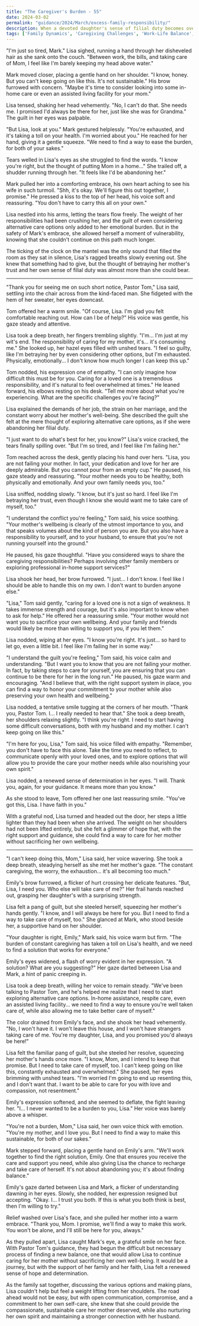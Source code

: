 ```yaml
---
title: "The Caregiver's Burden - 55"
date: 2024-03-02
permalink: "guidance/2024/March/excess-family-responsibility/"
description: When a devoted daughter's sense of filial duty becomes overwhelming, she turns to Pastor Tom Rhodes for guidance on how to find balance and care for her aging parent without sacrificing her own well-being.
tags: ['Family Dynamics', 'Caregiving Challenges', 'Work-Life Balance', 'Emotional Burnout', 'Spiritual Guidance']
---
```

"I'm just so tired, Mark." Lisa sighed, running a hand through her disheveled hair as she sank onto the couch. "Between work, the bills, and taking care of Mom, I feel like I'm barely keeping my head above water."

Mark moved closer, placing a gentle hand on her shoulder. "I know, honey. But you can't keep going on like this. It's not sustainable." His brow furrowed with concern. "Maybe it's time to consider looking into some in-home care or even an assisted living facility for your mom."

Lisa tensed, shaking her head vehemently. "No, I can't do that. She needs me. I promised I'd always be there for her, just like she was for Grandma." The guilt in her eyes was palpable.

"But Lisa, look at you." Mark gestured helplessly. "You're exhausted, and it's taking a toll on your health. I'm worried about you." He reached for her hand, giving it a gentle squeeze. "We need to find a way to ease the burden, for both of your sakes."

Tears welled in Lisa's eyes as she struggled to find the words. "I know you're right, but the thought of putting Mom in a home..." She trailed off, a shudder running through her. "It feels like I'd be abandoning her."

Mark pulled her into a comforting embrace, his own heart aching to see his wife in such turmoil. "Shh, it's okay. We'll figure this out together, I promise." He pressed a kiss to the top of her head, his voice soft and reassuring. "You don't have to carry this all on your own."

Lisa nestled into his arms, letting the tears flow freely. The weight of her responsibilities had been crushing her, and the guilt of even considering alternative care options only added to her emotional burden. But in the safety of Mark's embrace, she allowed herself a moment of vulnerability, knowing that she couldn't continue on this path much longer.

The ticking of the clock on the mantel was the only sound that filled the room as they sat in silence, Lisa's ragged breaths slowly evening out. She knew that something had to give, but the thought of betraying her mother's trust and her own sense of filial duty was almost more than she could bear.

***

"Thank you for seeing me on such short notice, Pastor Tom," Lisa said, settling into the chair across from the kind-faced man. She fidgeted with the hem of her sweater, her eyes downcast.

Tom offered her a warm smile. "Of course, Lisa. I'm glad you felt comfortable reaching out. How can I be of help?" His voice was gentle, his gaze steady and attentive.

Lisa took a deep breath, her fingers trembling slightly. "I'm... I'm just at my wit's end. The responsibility of caring for my mother, it's... it's consuming me." She looked up, her hazel eyes filled with unshed tears. "I feel so guilty, like I'm betraying her by even considering other options, but I'm exhausted. Physically, emotionally... I don't know how much longer I can keep this up."

Tom nodded, his expression one of empathy. "I can only imagine how difficult this must be for you. Caring for a loved one is a tremendous responsibility, and it's natural to feel overwhelmed at times." He leaned forward, his elbows resting on his desk. "Tell me more about what you're experiencing. What are the specific challenges you're facing?"

Lisa explained the demands of her job, the strain on her marriage, and the constant worry about her mother's well-being. She described the guilt she felt at the mere thought of exploring alternative care options, as if she were abandoning her filial duty.

"I just want to do what's best for her, you know?" Lisa's voice cracked, the tears finally spilling over. "But I'm so tired, and I feel like I'm failing her."

Tom reached across the desk, gently placing his hand over hers. "Lisa, you are not failing your mother. In fact, your dedication and love for her are deeply admirable. But you cannot pour from an empty cup." He paused, his gaze steady and reassuring. "Your mother needs you to be healthy, both physically and emotionally. And your own family needs you, too."

Lisa sniffed, nodding slowly. "I know, but it's just so hard. I feel like I'm betraying her trust, even though I know she would want me to take care of myself, too."

"I understand the conflict you're feeling," Tom said, his voice soothing. "Your mother's wellbeing is clearly of the utmost importance to you, and that speaks volumes about the kind of person you are. But you also have a responsibility to yourself, and to your husband, to ensure that you're not running yourself into the ground."

He paused, his gaze thoughtful. "Have you considered ways to share the caregiving responsibilities? Perhaps involving other family members or exploring professional in-home support services?"

Lisa shook her head, her brow furrowed. "I just... I don't know. I feel like I should be able to handle this on my own. I don't want to burden anyone else."

"Lisa," Tom said gently, "caring for a loved one is not a sign of weakness. It takes immense strength and courage, but it's also important to know when to ask for help." He offered her a reassuring smile. "Your mother would not want you to sacrifice your own wellbeing. And your family and friends would likely be more than willing to support you, if you let them."

Lisa nodded, wiping at her eyes. "I know you're right. It's just... so hard to let go, even a little bit. I feel like I'm failing her in some way."

"I understand the guilt you're feeling," Tom said, his voice calm and understanding. "But I want you to know that you are not failing your mother. In fact, by taking steps to care for yourself, you are ensuring that you can continue to be there for her in the long run." He paused, his gaze warm and encouraging. "And I believe that, with the right support system in place, you can find a way to honor your commitment to your mother while also preserving your own health and wellbeing."

Lisa nodded, a tentative smile tugging at the corners of her mouth. "Thank you, Pastor Tom. I... I really needed to hear that." She took a deep breath, her shoulders relaxing slightly. "I think you're right. I need to start having some difficult conversations, both with my husband and my mother. I can't keep going on like this."

"I'm here for you, Lisa," Tom said, his voice filled with empathy. "Remember, you don't have to face this alone. Take the time you need to reflect, to communicate openly with your loved ones, and to explore options that will allow you to provide the care your mother needs while also nourishing your own spirit."

Lisa nodded, a renewed sense of determination in her eyes. "I will. Thank you, again, for your guidance. It means more than you know."

As she stood to leave, Tom offered her one last reassuring smile. "You've got this, Lisa. I have faith in you."

With a grateful nod, Lisa turned and headed out the door, her steps a little lighter than they had been when she arrived. The weight on her shoulders had not been lifted entirely, but she felt a glimmer of hope that, with the right support and guidance, she could find a way to care for her mother without sacrificing her own wellbeing.

***

"I can't keep doing this, Mom," Lisa said, her voice wavering. She took a deep breath, steadying herself as she met her mother's gaze. "The constant caregiving, the worry, the exhaustion... it's all becoming too much."

Emily's brow furrowed, a flicker of hurt crossing her delicate features. "But, Lisa, I need you. Who else will take care of me?" Her frail hands reached out, grasping her daughter's with a surprising strength.

Lisa felt a pang of guilt, but she steeled herself, squeezing her mother's hands gently. "I know, and I will always be here for you. But I need to find a way to take care of myself, too." She glanced at Mark, who stood beside her, a supportive hand on her shoulder.

"Your daughter is right, Emily," Mark said, his voice warm but firm. "The burden of constant caregiving has taken a toll on Lisa's health, and we need to find a solution that works for everyone."

Emily's eyes widened, a flash of worry evident in her expression. "A solution? What are you suggesting?" Her gaze darted between Lisa and Mark, a hint of panic creeping in.

Lisa took a deep breath, willing her voice to remain steady. "We've been talking to Pastor Tom, and he's helped me realize that I need to start exploring alternative care options. In-home assistance, respite care, even an assisted living facility... we need to find a way to ensure you're well taken care of, while also allowing me to take better care of myself."

The color drained from Emily's face, and she shook her head vehemently. "No, I won't have it. I won't leave this house, and I won't have strangers taking care of me. You're my daughter, Lisa, and you promised you'd always be here!"

Lisa felt the familiar pang of guilt, but she steeled her resolve, squeezing her mother's hands once more. "I know, Mom, and I intend to keep that promise. But I need to take care of myself, too. I can't keep going on like this, constantly exhausted and overwhelmed." She paused, her eyes brimming with unshed tears. "I'm worried I'm going to end up resenting this, and I don't want that. I want to be able to care for you with love and compassion, not resentment."

Emily's expression softened, and she seemed to deflate, the fight leaving her. "I... I never wanted to be a burden to you, Lisa." Her voice was barely above a whisper.

"You're not a burden, Mom," Lisa said, her own voice thick with emotion. "You're my mother, and I love you. But I need to find a way to make this sustainable, for both of our sakes."

Mark stepped forward, placing a gentle hand on Emily's arm. "We'll work together to find the right solution, Emily. One that ensures you receive the care and support you need, while also giving Lisa the chance to recharge and take care of herself. It's not about abandoning you; it's about finding balance."

Emily's gaze darted between Lisa and Mark, a flicker of understanding dawning in her eyes. Slowly, she nodded, her expression resigned but accepting. "Okay. I... I trust you both. If this is what you both think is best, then I'm willing to try."

Relief washed over Lisa's face, and she pulled her mother into a warm embrace. "Thank you, Mom. I promise, we'll find a way to make this work. You won't be alone, and I'll still be here for you, always."

As they pulled apart, Lisa caught Mark's eye, a grateful smile on her face. With Pastor Tom's guidance, they had begun the difficult but necessary process of finding a new balance, one that would allow Lisa to continue caring for her mother without sacrificing her own well-being. It would be a journey, but with the support of her family and her faith, Lisa felt a renewed sense of hope and determination.

As the family sat together, discussing the various options and making plans, Lisa couldn't help but feel a weight lifting from her shoulders. The road ahead would not be easy, but with open communication, compromise, and a commitment to her own self-care, she knew that she could provide the compassionate, sustainable care her mother deserved, while also nurturing her own spirit and maintaining a stronger connection with her husband.

